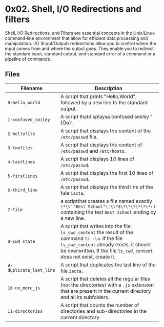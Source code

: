 # 0x02. Shell, I/O Redirections and filters


Shell, I/O Redirections, and Filters are essential concepts in the Unix/Linux command-line environment that allow for efficient data processing and manipulation. I/O (Input/Output) redirections allow you to control where the input comes from and where the output goes. They enable you to redirect the standard input, standard output, and standard error of a command or a pipeline of commands. 

## Files


| Filename | Description |
| -----------------------|-----------------------------------|
| `0-hello_world` | A script that prints "Hello,World", followed by a new line to the standard output. |
| `1-confused_smiley` | A script thatdisplaysa confused smiley "(Ôo)'. |
| `2-hellofile` | A script that displays the content of the `/etc/passwd` file. |
| `3-twofiles` | A script that displays the content of `/etc/passwd` and `/etc/hosts`. |
| `4-lastlines` | A script that displays 10 lines of `/etc/passwd`. |
| `5-firstlines` | A script that displays the first 10 lines of `/etc/passwd`. |
| `6-third_line` | A script that displays the third line of the fule `iacta`. |
| `7-file` | a scriptthat creates a file named exactly `\*\\'"Best School"\'\\*$\?\*\*\*\*\*:)` containing the text `Best School` ending by a new line. |
| `8-cwd_state` | A script that writes into the file `ls_cwd_content` the result of the command `ls -la`. If the file `ls_cwd_content` already exists, it should be overwritten. If the file `ls_cwd_content` does not exist, create it. |
| `9-duplicate_last_line` | A script that duplicates the last line of the file `iacta`. |
| `10-no_more_js` | A script that deletes all the regular files (not the directories) with a `.js` extension that are present in the current directory and all its subfolders. |
| `11-directories` | A script that counts the number of directories and sub-directories in the current directory. |
